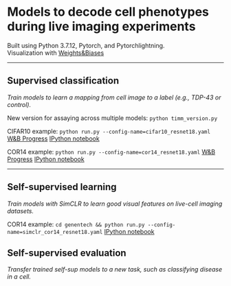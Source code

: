 # Models to decode cell phenotypes during live imaging experiments
Built using Python 3.7.12, Pytorch, and Pytorchlightning.\
Visualization with [Weights&Biases](https://wandb.ai/) 

---

## Supervised classification

*Train models to learn a mapping from cell image to a label (e.g., TDP-43 or control).*

New version for assaying across multiple models: `python timm_version.py`

CIFAR10 example: `python run.py --config-name=cifar10_resnet18.yaml`
[W&B Progress](https://wandb.ai/drewlinsley/genentech/runs/3w4tgc75?workspace=user-drewlinsley)
[IPython notebook](https://colab.research.google.com/drive/1z_oPHNqNw_e7DCIL6SfvADRCgUA8RrMR)

COR14 example: `python run.py --config-name=cor14_resnet18.yaml`
[W&B Progress](https://wandb.ai/drewlinsley/genentech/runs/3rnx0i4i?workspace=user-drewlinsley)
[IPython notebook](https://colab.research.google.com/drive/1z_oPHNqNw_e7DCIL6SfvADRCgUA8RrMR)

---

## Self-supervised learning

*Train models with SimCLR to learn good visual features on live-cell imaging datasets.*

COR14 example: `cd genentech && python run.py --config-name=simclr_cor14_resnet18.yaml`
[IPython notebook](https://colab.research.google.com/drive/14H3H5fY9QZfyVBjA9lFBkLzc4rs2sCNE#scrollTo=qSc6r68ood0F)


## Self-supervised evaluation

*Transfer trained self-sup models to a new task, such as classifying disease in a cell.*
